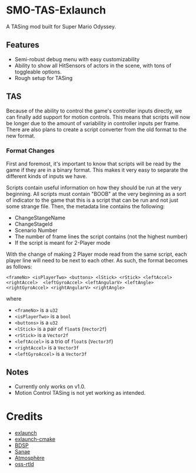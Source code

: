 # SMO-TAS-Exlaunch

A TASing mod built for Super Mario Odyssey.

## Features
- Semi-robust debug menu with easy customizability
- Ability to show all HitSensors of actors in the scene, with tons of
toggleable options. 
- Rough setup for TASing

## TAS
Because of the ability to control the game's controller inputs directly, we can
finally add support for motion controls. This means that scripts will now be 
longer due to the amount of variability in controller inputs per frame. There are 
also plans to create a script converter from the old format to the new format.

### Format Changes
First and foremost, it's important to know that scripts will be read by the game
if they are in a binary format. This makes it very easy to separate the different
kinds of inputs we have.

Scripts contain useful information on how they should be run at the very beginning.
All scripts must contain "BOOB" at the very beginning as a sort of indicator to the game
that this is a script that can be run and not just some strange file. 
Then, the metadata line contains the following:
- ChangeStangeName
- ChangeStageId
- Scenario Number
- The number of frame lines the script contains (not the highest number)
- If the script is meant for 2-Player mode

With the change of making 2 Player mode read from the same script, 
each player line will need to be next to each other. As such, the format becomes as follows:

`<frameNo> <isPlayerTwo> <buttons> <lStick> <rStick> <leftAccel> <rightAccel> 
<leftGyroAccel> <leftAngularV> <leftAngle> <rightGyroAccel> <rightAngularV> <rightAngle>`

where
- `<frameNo>` is a `u32`
- `<isPlayerTwo>` is a `bool`
- `<buttons>` is a `u32`
- `<lStick>` is a pair of `float`s (`Vector2f`)
- `<rStick>` is a `Vector2f`
- `<leftAccel>` is a trio of `float`s (`Vector3f`)
- `<rightAccel>` is a `Vector3f`
- `<leftGyroAccel>` is a `Vector3f`


## Notes

- Currently only works on v1.0. 
- Motion Control TASing is not yet working as intended. 

# Credits

- [exlaunch](https://github.com/shadowninja108/exlaunch/)
- [exlaunch-cmake](https://github.com/EngineLessCC/exlaunch-cmake/)
- [BDSP](https://github.com/Martmists-GH/BDSP)
- [Sanae](https://github.com/Sanae6)
- [Atmosphère](https://github.com/Atmosphere-NX/Atmosphere)
- [oss-rtld](https://github.com/Thog/oss-rtld)
